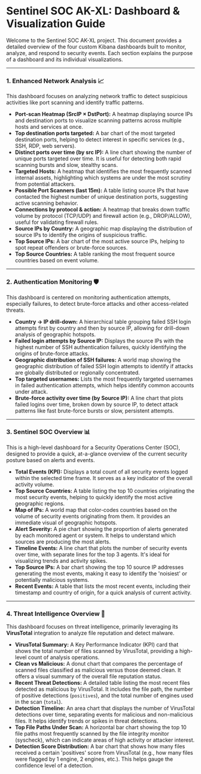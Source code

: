 # Sentinel SOC AK-XL: Dashboard & Visualization Guide

Welcome to the Sentinel SOC AK-XL project. This document provides a detailed overview of the four custom Kibana dashboards built to monitor, analyze, and respond to security events. Each section explains the purpose of a dashboard and its individual visualizations.

---

### 1. Enhanced Network Analysis 📈
This dashboard focuses on analyzing network traffic to detect suspicious activities like port scanning and identify traffic patterns.

* **Port-scan Heatmap (SrcIP × DstPort):** A heatmap displaying source IPs and destination ports to visualize scanning patterns across multiple hosts and services at once.
* **Top destination ports targeted:** A bar chart of the most targeted destination ports, helping to detect interest in specific services (e.g., SSH, RDP, web servers).
* **Distinct ports over time (by src IP):** A line chart showing the number of unique ports targeted over time. It is useful for detecting both rapid scanning bursts and slow, stealthy scans.
* **Targeted Hosts:** A heatmap that identifies the most frequently scanned internal assets, highlighting which systems are under the most scrutiny from potential attackers.
* **Possible Port Scanners (last 15m):** A table listing source IPs that have contacted the highest number of unique destination ports, suggesting active scanning behavior.
* **Connections by protocol & action:** A heatmap that breaks down traffic volume by protocol (TCP/UDP) and firewall action (e.g., DROP/ALLOW), useful for validating firewall rules.
* **Source IPs by Country:** A geographic map displaying the distribution of source IPs to identify the origins of suspicious traffic.
* **Top Source IPs:** A bar chart of the most active source IPs, helping to spot repeat offenders or brute-force sources.
* **Top Source Countries:** A table ranking the most frequent source countries based on event volume.

---

### 2. Authentication Monitoring 🛡️
This dashboard is centered on monitoring authentication attempts, especially failures, to detect brute-force attacks and other access-related threats.

* **Country → IP drill-down:** A hierarchical table grouping failed SSH login attempts first by country and then by source IP, allowing for drill-down analysis of geographic hotspots.
* **Failed login attempts by Source IP:** Displays the source IPs with the highest number of SSH authentication failures, quickly identifying the origins of brute-force attacks.
* **Geographic distribution of SSH failures:** A world map showing the geographic distribution of failed SSH login attempts to identify if attacks are globally distributed or regionally concentrated.
* **Top targeted usernames:** Lists the most frequently targeted usernames in failed authentication attempts, which helps identify common accounts under attack.
* **Brute-force activity over time (by Source IP):** A line chart that plots failed logins over time, broken down by source IP, to detect attack patterns like fast brute-force bursts or slow, persistent attempts.

---

### 3. Sentinel SOC Overview 📊
This is a high-level dashboard for a Security Operations Center (SOC), designed to provide a quick, at-a-glance overview of the current security posture based on alerts and events.

* **Total Events (KPI):** Displays a total count of all security events logged within the selected time frame. It serves as a key indicator of the overall activity volume.
* **Top Source Countries:** A table listing the top 10 countries originating the most security events, helping to quickly identify the most active geographic regions.
* **Map of IPs:** A world map that color-codes countries based on the volume of security events originating from them. It provides an immediate visual of geographic hotspots.
* **Alert Severity:** A pie chart showing the proportion of alerts generated by each monitored agent or system. It helps to understand which sources are producing the most alerts.
* **Timeline Events:** A line chart that plots the number of security events over time, with separate lines for the top 3 agents. It's ideal for visualizing trends and activity spikes.
* **Top Source IPs:** A bar chart showing the top 10 source IP addresses generating the most events, making it easy to identify the 'noisiest' or potentially malicious systems.
* **Recent Events:** A table that lists the most recent events, including their timestamp and country of origin, for a quick analysis of current activity.

---

### 4. Threat Intelligence Overview 🦠
This dashboard focuses on threat intelligence, primarily leveraging its **VirusTotal** integration to analyze file reputation and detect malware.

* **VirusTotal Summary:** A Key Performance Indicator (KPI) card that shows the total number of files scanned by VirusTotal, providing a high-level count of analysis operations.
* **Clean vs Malicious:** A donut chart that compares the percentage of scanned files classified as malicious versus those deemed clean. It offers a visual summary of the overall file reputation status.
* **Recent Threat Detections:** A detailed table listing the most recent files detected as malicious by VirusTotal. It includes the file path, the number of positive detections (`positives`), and the total number of engines used in the scan (`total`).
* **Detection Timeline:** An area chart that displays the number of VirusTotal detections over time, separating events for malicious and non-malicious files. It helps identify trends or spikes in threat detections.
* **Top File Paths Under Scan:** A horizontal bar chart showing the top 10 file paths most frequently scanned by the file integrity monitor (syscheck), which can indicate areas of high activity or attacker interest.
* **Detection Score Distribution:** A bar chart that shows how many files received a certain 'positives' score from VirusTotal (e.g., how many files were flagged by 1 engine, 2 engines, etc.). This helps gauge the confidence level of a detection.